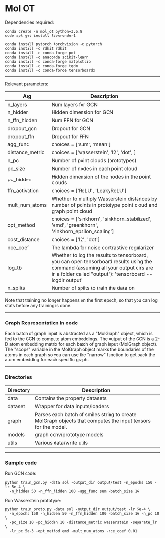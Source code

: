 # Mol OT

Dependencies required:
```
conda create -n mol_ot python=3.6.8
sudo apt-get install libxrender1

conda install pytorch torchvision -c pytorch
conda install -c rdkit rdkit
conda install -c conda-forge pot
conda install -c anaconda scikit-learn
conda install -c conda-forge matplotlib
conda install -c conda-forge tqdm
conda install -c conda-forge tensorboardx
```

---


Relevant parameters:

| Arg      | Description |
| ----------- | ----------- |
| n_layers | Num layers for GCN |
| n_hidden | Hidden dimension for GCN |
| n_ffn_hidden | Num FFN for GCN |
| dropout_gcn | Dropout for GCN |
| dropout_ffn | Dropout for FFN |
| agg_func | choices = ['sum', 'mean'] |
| distance_metric | choices = ['wasserstein', 'l2', 'dot', ] |
| n_pc | Number of point clouds (prototypes) |
| pc_size | Number of nodes in each point cloud |
| pc_hidden | Hidden dimension of the nodes in the point clouds |
| ffn_activation | choices = ['ReLU', 'LeakyReLU'] |
| mult_num_atoms | Whether to multiply Wasserstein distances by number of points in prototype point cloud and graph point cloud |
| opt_method | choices = ['sinkhorn', 'sinkhorn_stabilized', 'emd', 'greenkhorn', 'sinkhorn_epsilon_scaling']|
| cost_distance | choices = ['l2', 'dot'] |
| nce_coef | The lambda for noise contrastive regularizer |
| log_tb   | Whether to log the results to tensorboard, you can open tensorboard results using the command (assuming all your output dirs are in a folder called "output"): 'tensorboard --logdir output'      |
| n_splits   | Number of splits to train the data on |

Note that training no longer happens on the first epoch, so that you can log stats before any training is done.

---
### Graph Representation in code

Each batch of graph input is abstracted as a "MolGraph" object, which is fed to the GCN to compute atom embeddings.
The output of the GCN is a 2-D atom embedding matrix for each batch of graph input (MolGraph object).
The "scope" variable in the MolGraph object marks the boundaries of the atoms in each graph so you can use the "narrow" function to get back the atom embedding for each specific graph.

---

### Directories

| Directory | Description |
| --- | ----------- |
| data | Contains the property datasets |
| dataset | Wrapper for data inputs/loaders |
| graph | Parses each batch of smiles string to create MolGraph objects that computes the input tensors for the model. |
| models | graph conv/prototype models |
| utils | Various data/write utils |

---


### Sample code

Run GCN code:

```
python train_gcn.py -data sol -output_dir output/test -n_epochs 150 -lr 5e-4 \
  -n_hidden 50 -n_ffn_hidden 100 -agg_func sum -batch_size 16
```

Run Wasserstein prototype:

```
python train_proto.py -data sol -output_dir output/test -lr 5e-4 \
  -n_epochs 150 -n_hidden 50 -n_ffn_hidden 100 -batch_size 16 -n_pc 10 \
  -pc_size 10 -pc_hidden 10 -distance_metric wasserstein -separate_lr \
  -lr_pc 5e-3 -opt_method emd -mult_num_atoms -nce_coef 0.01
```
